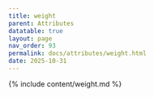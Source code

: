 ```yaml
---
title: weight
parent: Attributes
datatable: true
layout: page
nav_order: 93
permalink: docs/attributes/weight.html
date: 2025-10-31
---
```

{% include content/weight.md %}

